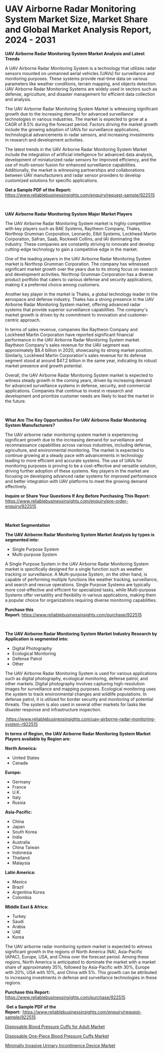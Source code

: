 <p><h1>UAV Airborne Radar Monitoring System Market Size, Market Share and Global Market Analysis Report, 2024 - 2031</h1></p><p><strong>UAV Airborne Radar Monitoring System Market Analysis and Latest Trends</strong></p>
<p><p>A UAV Airborne Radar Monitoring System is a technology that utilizes radar sensors mounted on unmanned aerial vehicles (UAVs) for surveillance and monitoring purposes. These systems provide real-time data on various parameters like weather conditions, terrain mapping, and objects detection. UAV Airborne Radar Monitoring Systems are widely used in sectors such as defense, agriculture, and disaster management for efficient data collection and analysis.</p><p>The UAV Airborne Radar Monitoring System Market is witnessing significant growth due to the increasing demand for advanced surveillance technologies in various industries. The market is expected to grow at a CAGR of 8.5% during the forecast period. Factors driving the market growth include the growing adoption of UAVs for surveillance applications, technological advancements in radar sensors, and increasing investments in research and development activities.</p><p>The latest trends in the UAV Airborne Radar Monitoring System Market include the integration of artificial intelligence for advanced data analysis, development of miniaturized radar sensors for improved efficiency, and the use of multi-sensor fusion for enhanced surveillance capabilities. Additionally, the market is witnessing partnerships and collaborations between UAV manufacturers and radar sensor providers to develop customized solutions for specific applications.</p></p>
<p><strong>Get a Sample PDF of the Report:&nbsp;</strong> <a href="https://www.reliablebusinessinsights.com/enquiry/request-sample/922515">https://www.reliablebusinessinsights.com/enquiry/request-sample/922515</a></p>
<p>&nbsp;</p>
<p><strong>UAV Airborne Radar Monitoring System Major Market Players</strong></p>
<p><p>The UAV Airborne Radar Monitoring System market is highly competitive with key players such as BAE Systems, Raytheon Company, Thales, Northrop Grumman Corporation, Leonardo, Elbit Systems, Lockheed Martin Corporation, Safran, Saab, Rockwell Collins, and IAI dominating the industry. These companies are constantly striving to innovate and develop cutting-edge technology to gain a competitive edge in the market.</p><p>One of the leading players in the UAV Airborne Radar Monitoring System market is Northrop Grumman Corporation. The company has witnessed significant market growth over the years due to its strong focus on research and development activities. Northrop Grumman Corporation has a diverse product portfolio that caters to various defense and security applications, making it a preferred choice among customers.</p><p>Another key player in the market is Thales, a global technology leader in the aerospace and defense industry. Thales has a strong presence in the UAV Airborne Radar Monitoring System market, offering advanced radar systems that provide superior surveillance capabilities. The company's market growth is driven by its commitment to innovation and customer-centric approach.</p><p>In terms of sales revenue, companies like Raytheon Company and Lockheed Martin Corporation have reported significant financial performance in the UAV Airborne Radar Monitoring System market. Raytheon Company's sales revenue for the UAV segment was approximately $8.4 billion in 2020, showcasing its strong market position. Similarly, Lockheed Martin Corporation's sales revenue for its defense segment stood at around $47.2 billion in the same year, indicating its robust market presence and growth potential.</p><p>Overall, the UAV Airborne Radar Monitoring System market is expected to witness steady growth in the coming years, driven by increasing demand for advanced surveillance systems in defense, security, and commercial applications. Companies that continue to invest in research and development and prioritize customer needs are likely to lead the market in the future.</p></p>
<p>&nbsp;</p>
<p><strong>What Are The Key Opportunities For UAV Airborne Radar Monitoring System Manufacturers?</strong></p>
<p><p>The UAV airborne radar monitoring system market is experiencing significant growth due to the increasing demand for surveillance and reconnaissance capabilities across various industries, including defense, agriculture, and environmental monitoring. The market is expected to continue growing at a steady pace with advancements in technology leading to more efficient and accurate systems. The use of UAVs for monitoring purposes is proving to be a cost-effective and versatile solution, driving further adoption of these systems. Key players in the market are focusing on developing advanced radar systems for improved performance and better integration with UAV platforms to meet the growing demand effectively.</p></p>
<p><strong>Inquire or Share Your Questions If Any Before Purchasing This Report:</strong> <a href="https://www.reliablebusinessinsights.com/enquiry/pre-order-enquiry/922515">https://www.reliablebusinessinsights.com/enquiry/pre-order-enquiry/922515</a></p>
<p>&nbsp;</p>
<p><strong>Market Segmentation</strong></p>
<p><strong>The UAV Airborne Radar Monitoring System Market Analysis by types is segmented into:</strong></p>
<p><ul><li>Single Purpose System</li><li>Multi-purpose System</li></ul></p>
<p><p>A Single Purpose System in the UAV Airborne Radar Monitoring System market is specifically designed for a single function such as weather tracking or surveillance. A Multi-purpose System, on the other hand, is capable of performing multiple functions like weather tracking, surveillance, and search and rescue operations. Single Purpose Systems are typically more cost-effective and efficient for specialized tasks, while Multi-purpose Systems offer versatility and flexibility in various applications, making them a popular choice for organizations requiring diverse monitoring capabilities.</p></p>
<p><strong>Purchase this Report:&nbsp;</strong><a href="https://www.reliablebusinessinsights.com/purchase/922515">https://www.reliablebusinessinsights.com/purchase/922515</a></p>
<p>&nbsp;</p>
<p><strong>The UAV Airborne Radar Monitoring System Market Industry Research by Application is segmented into:</strong></p>
<p><ul><li>Digital Photography</li><li>Ecological Monitoring</li><li>Defense Patrol</li><li>Other</li></ul></p>
<p><p>The UAV Airborne Radar Monitoring System is used for various applications such as digital photography, ecological monitoring, defense patrol, and other markets. Digital photography involves capturing high-resolution images for surveillance and mapping purposes. Ecological monitoring uses the system to track environmental changes and wildlife populations. In defense patrol, it is utilized for border security and monitoring of potential threats. The system is also used in several other markets for tasks like disaster response and infrastructure inspection.</p></p>
<p><a href="https://www.reliablebusinessinsights.com/uav-airborne-radar-monitoring-system-r922515">&nbsp;https://www.reliablebusinessinsights.com/uav-airborne-radar-monitoring-system-r922515</a></p>
<p><strong>In terms of Region, the UAV Airborne Radar Monitoring System Market Players available by Region are:</strong></p>
<p>
    <p> <strong> North America: </strong>
        <ul>
            <li>United States</li>
            <li>Canada</li>
        </ul>
        </p> 
    <p> <strong> Europe: </strong>
        <ul>
            <li>Germany</li>
            <li>France</li>
            <li>U.K.</li>
            <li>Italy</li>
            <li>Russia</li>
        </ul>
        </p> 
    <p> <strong> Asia-Pacific: </strong>
        <ul>
            <li>China</li>
            <li>Japan</li>
            <li>South Korea</li>
            <li>India</li>
            <li>Australia</li>
            <li>China Taiwan</li>
            <li>Indonesia</li>
            <li>Thailand</li>
            <li>Malaysia</li>
        </ul>
        </p> 
    <p> <strong> Latin America: </strong>
        <ul>
            <li>Mexico</li>
            <li>Brazil</li>
            <li>Argentina Korea</li>
            <li>Colombia</li>
        </ul>
        </p> 
    <p> <strong> Middle East & Africa: </strong>
        <ul>
            <li>Turkey</li>
            <li>Saudi</li>
            <li>Arabia</li>
            <li>UAE</li>
            <li>Korea</li>
        </ul>
    </p>
    </p>
<p><p>The UAV airborne radar monitoring system market is expected to witness significant growth in the regions of North America (NA), Asia-Pacific (APAC), Europe, USA, and China over the forecast period. Among these regions, North America is anticipated to dominate the market with a market share of approximately 35%, followed by Asia-Pacific with 30%, Europe with 20%, USA with 10%, and China with 5%. This growth can be attributed to increasing investments in defense and surveillance technologies in these regions.</p></p>
<p><strong>Purchase this Report: </strong><a href="https://www.reliablebusinessinsights.com/purchase/922515">https://www.reliablebusinessinsights.com/purchase/922515</a></p>
<p>&nbsp;<strong>Get a Sample PDF of the Report:&nbsp;&nbsp;</strong><a href="https://www.reliablebusinessinsights.com/enquiry/request-sample/922515">https://www.reliablebusinessinsights.com/enquiry/request-sample/922515</a></p>
<p><strong></strong></p>
<p><p><a href="https://github.com/rakibtthstu9900/Market-Research-Report-List-1/blob/main/disposable-blood-pressure-cuffs-for-adult-market.md">Disposable Blood Pressure Cuffs for Adult Market</a></p><p><a href="https://github.com/ernidarwin455/Market-Research-Report-List-1/blob/main/disposable-one-piece-blood-pressure-cuffs-market.md">Disposable One-Piece Blood Pressure Cuffs Market</a></p><p><a href="https://github.com/sajonf007/Market-Research-Report-List-1/blob/main/minimally-invasive-urinary-incontinence-device-market.md">Minimally Invasive Urinary Incontinence Device Market</a></p></p>